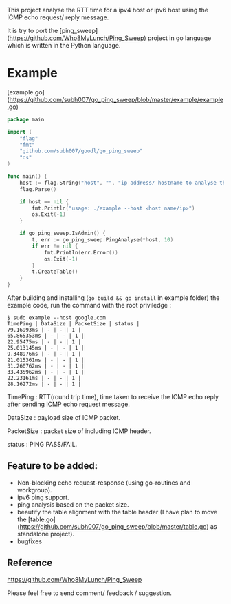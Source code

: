 This project analyse the RTT time for a ipv4 host or ipv6 host using the ICMP echo request/ reply message.

It is try to port the [ping_sweep] (https://github.com/Who8MyLunch/Ping_Sweep) project in go language which is written in the Python language.

Example
=======
[example.go] (https://github.com/subh007/go_ping_sweep/blob/master/example/example.go)
```go
package main

import (
	"flag"
	"fmt"
	"github.com/subh007/goodl/go_ping_sweep"
	"os"
)

func main() {
	host := flag.String("host", "", "ip address/ hostname to analyse the ping.")
	flag.Parse()

	if host == nil {
		fmt.Println("usage: ./example --host <host name/ip>")
		os.Exit(-1)
	}

	if go_ping_sweep.IsAdmin() {
		t, err := go_ping_sweep.PingAnalyse(*host, 10)
		if err != nil {
			fmt.Println(err.Error())
			os.Exit(-1)
		}
		t.CreateTable()
	}
}
```

After building and installing (`go build && go install` in example folder) the example code, run the command with the root priviledge :

```shell
$ sudo example --host google.com
TimePing | DataSize | PacketSize | status |
79.16993ms | - | - | 1 |
65.865353ms | - | - | 1 |
22.95475ms | - | - | 1 |
25.013145ms | - | - | 1 |
9.348976ms | - | - | 1 |
21.015361ms | - | - | 1 |
31.260762ms | - | - | 1 |
33.435962ms | - | - | 1 |
22.23161ms | - | - | 1 |
28.16272ms | - | - | 1 |
```
TimePing : RTT(round trip time), time taken to receive the ICMP echo reply after sending ICMP echo request message.

DataSize : payload size of ICMP packet.

PacketSize : packet size of including ICMP header.

status : PING PASS/FAIL.

Feature to be added:
-------------------
- Non-blocking echo request-response (using go-routines and workgroup).
- ipv6 ping support.
- ping analysis based on the packet size.
- beautify the table alignment with the table header (I have plan to move the [table.go] (https://github.com/subh007/go_ping_sweep/blob/master/table.go) as standalone project).
- bugfixes


Reference
---------
https://github.com/Who8MyLunch/Ping_Sweep

Please feel free to send comment/ feedback / suggestion. 
